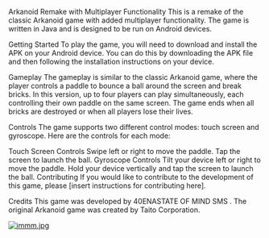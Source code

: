 Arkanoid Remake with Multiplayer Functionality
This is a remake of the classic Arkanoid game with added multiplayer functionality. The game is written in Java and is designed to be run on Android devices.

Getting Started
To play the game, you will need to download and install the APK on your Android device. You can do this by downloading the APK file and then following the installation instructions on your device.

Gameplay
The gameplay is similar to the classic Arkanoid game, where the player controls a paddle to bounce a ball around the screen and break bricks. In this version, up to four players can play simultaneously, each controlling their own paddle on the same screen. The game ends when all bricks are destroyed or when all players lose their lives.

Controls
The game supports two different control modes: touch screen and gyroscope. Here are the controls for each mode:

Touch Screen Controls
Swipe left or right to move the paddle.
Tap the screen to launch the ball.
Gyroscope Controls
Tilt your device left or right to move the paddle.
Hold your device vertically and tap the screen to launch the ball.
Contributing
If you would like to contribute to the development of this game, please [insert instructions for contributing here].

Credits
This game was developed by 40ENASTATE OF MIND SMS . The original Arkanoid game was created by Taito Corporation.


[![immm.jpg](https://i.postimg.cc/VvbGmGKk/immm.jpg)](https://postimg.cc/1VscKHxk)
